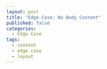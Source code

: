 ```yaml
---
layout: post
title: "Edge Case: No Body Content"
published: false
categories:
  - Edge Case
tags:
  - content
  - edge case
  - layout
---
```

